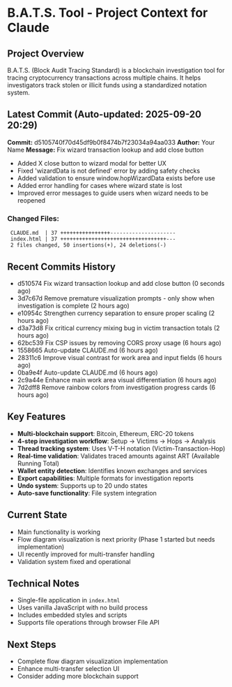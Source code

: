 # B.A.T.S. Tool - Project Context for Claude

## Project Overview
B.A.T.S. (Block Audit Tracing Standard) is a blockchain investigation tool for tracing cryptocurrency transactions across multiple chains. It helps investigators track stolen or illicit funds using a standardized notation system.

## Latest Commit (Auto-updated: 2025-09-20 20:29)

**Commit:** d5105740f70d45df9b0f8474b7f23034a94aa033
**Author:** Your Name
**Message:** Fix wizard transaction lookup and add close button

- Added X close button to wizard modal for better UX
- Fixed 'wizardData is not defined' error by adding safety checks
- Added validation to ensure window.hopWizardData exists before use
- Added error handling for cases where wizard state is lost
- Improved error messages to guide users when wizard needs to be reopened

### Changed Files:
```
 CLAUDE.md  | 37 ++++++++++++++++---------------------
 index.html | 37 ++++++++++++++++++++++++++++++++++---
 2 files changed, 50 insertions(+), 24 deletions(-)
```

## Recent Commits History

- d510574 Fix wizard transaction lookup and add close button (0 seconds ago)
- 3d7c67d Remove premature visualization prompts - only show when investigation is complete (2 hours ago)
- e10954c Strengthen currency separation to ensure proper scaling (2 hours ago)
- d3a73d8 Fix critical currency mixing bug in victim transaction totals (2 hours ago)
- 62bc539 Fix CSP issues by removing CORS proxy usage (6 hours ago)
- 1558665 Auto-update CLAUDE.md (6 hours ago)
- 28311c6 Improve visual contrast for work area and input fields (6 hours ago)
- 0ba9e4f Auto-update CLAUDE.md (6 hours ago)
- 2c9a44e Enhance main work area visual differentiation (6 hours ago)
- 7d2dff8 Remove rainbow colors from investigation progress cards (6 hours ago)

## Key Features
- **Multi-blockchain support**: Bitcoin, Ethereum, ERC-20 tokens
- **4-step investigation workflow**: Setup → Victims → Hops → Analysis
- **Thread tracking system**: Uses V-T-H notation (Victim-Transaction-Hop)
- **Real-time validation**: Validates traced amounts against ART (Available Running Total)
- **Wallet entity detection**: Identifies known exchanges and services
- **Export capabilities**: Multiple formats for investigation reports
- **Undo system**: Supports up to 20 undo states
- **Auto-save functionality**: File system integration

## Current State
- Main functionality is working
- Flow diagram visualization is next priority (Phase 1 started but needs implementation)
- UI recently improved for multi-transfer handling
- Validation system fixed and operational

## Technical Notes
- Single-file application in `index.html`
- Uses vanilla JavaScript with no build process
- Includes embedded styles and scripts
- Supports file operations through browser File API

## Next Steps
- Complete flow diagram visualization implementation
- Enhance multi-transfer selection UI
- Consider adding more blockchain support
